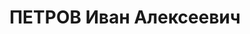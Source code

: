 ---
title: ПЕТРОВ Иван Алексеевич
description: 'Род. в 1897, Ленинградская обл., Кирилловский р-н, д. Рябово, русский,
  б/п. Проживал: Карельская АССР, Петрозаводск. Агроном, Наркомзем

  Арестован 27.07.1937. Обв. по ст. 58-7-11-2. Приговор: тройка при НКВД КАССР, 03.04.1938
  – 5 лет.

  Реабилитирован НКВД КАССР 06.11.1939'
---